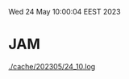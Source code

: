 Wed 24 May 10:00:04 EEST 2023
# JAM
<a href='./cache/202305/24_10.log'>./cache/202305/24_10.log</a>
